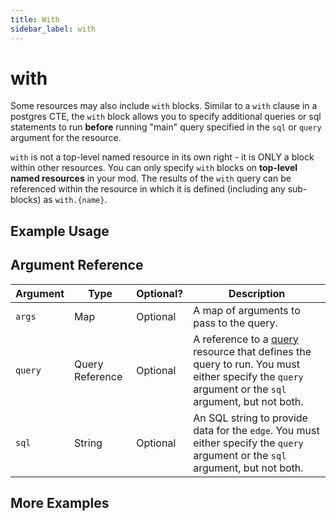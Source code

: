 ```yaml
---
title: With
sidebar_label: with
---
```


# with

Some resources may also include `with` blocks. Similar to a `with` clause in a postgres CTE, the `with` block allows you to specify additional queries or sql statements to run **before** running "main" query specified in the `sql` or `query` argument for the resource.

`with` is not a top-level named resource in its own right - it is ONLY a block within other resources. You can only specify `with` blocks on **top-level named resources** in your mod. The results of the `with` query can be referenced within the resource in which it is defined (including any sub-blocks) as `with.{name}`.  





## Example Usage



    


## Argument Reference
| Argument | Type | Optional? | Description
|-|-|-|-
| `args` | Map | Optional| A map of arguments to pass to the query. 
| `query` | Query Reference | Optional | A reference to a [query](reference/mod-resources/query) resource that defines the query to run.  You must either specify the `query` argument or the `sql` argument, but not both.
| `sql` |  String	| Optional |  An SQL string to provide data for the `edge`.  You must either specify the `query` argument or the `sql` argument, but not both.





## More Examples
